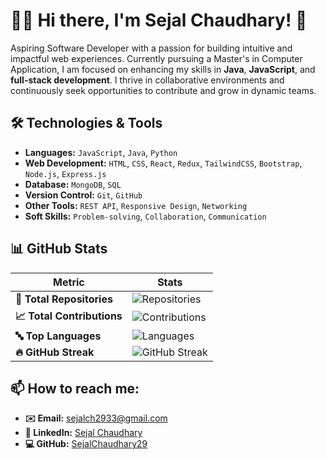# 👩‍💻 Hi there, I'm **Sejal Chaudhary**! 👋

Aspiring Software Developer with a passion for building intuitive and impactful web experiences. Currently pursuing a Master's in Computer Application, I am focused on enhancing my skills in **Java**, **JavaScript**, and **full-stack development**. I thrive in collaborative environments and continuously seek opportunities to contribute and grow in dynamic teams.

## 🛠️ **Technologies & Tools**

- **Languages:** `JavaScript`, `Java`, `Python`
- **Web Development:** `HTML`, `CSS`, `React`, `Redux`, `TailwindCSS`, `Bootstrap`, `Node.js`, `Express.js`
- **Database:** `MongoDB`, `SQL`
- **Version Control:** `Git`, `GitHub`
- **Other Tools:** `REST API`, `Responsive Design`, `Networking`
- **Soft Skills:** `Problem-solving`, `Collaboration`, `Communication`


## 📊 **GitHub Stats**

| **Metric**                     | **Stats**                                                                                     |
|--------------------------------|-----------------------------------------------------------------------------------------------|
| **🔢 Total Repositories**       | ![Repositories](https://img.shields.io/github/repos/SejalChaudhary29?color=blue)              |
| **📈 Total Contributions**      | ![Contributions](https://github-readme-stats.vercel.app/api?username=SejalChaudhary29&count_private=true&show_icons=true&theme=default) |
| **🔤 Top Languages**            | ![Languages](https://github-readme-stats.vercel.app/api/top-langs/?username=SejalChaudhary29&layout=compact) |
| **🔥 GitHub Streak**            | ![GitHub Streak](https://github-readme-streak-stats.herokuapp.com/?user=SejalChaudhary29)     |

## 📫 **How to reach me:**

- **✉️ Email:** [sejalch2933@gmail.com](mailto:sejalch2933@gmail.com)
- **🔗 LinkedIn:** [Sejal Chaudhary](https://www.linkedin.com/in/sejalchaudhary29/)
- **💻 GitHub:** [SejalChaudhary29](https://github.com/SejalChaudhary29)
